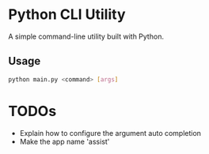 # Python CLI Utility

A simple command-line utility built with Python.

## Usage

```bash
python main.py <command> [args]
```

# TODOs
- Explain how to configure the argument auto completion
- Make the app name 'assist'
